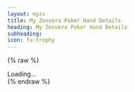 ```yaml
---
layout: myzv
title: My Zenvera Poker Hand Details
heading: My Zenvera Poker Hand Details
subheading:
icon: fa-trophy
---
```

{% raw %}
<div id="details">Loading...</div>
<script src="//cdnjs.cloudflare.com/ajax/libs/jquery-url-parser/2.3.1/purl.min.js"></script>
<script>
    $(document).ready( function() {
        var id = $.url().param('id');
        $.get('//myzv.herokuapp.com/poker-hand.php?id=' + id, function( data ) { $( '#details' ).html( data ); });
    });
</script>
{% endraw %}